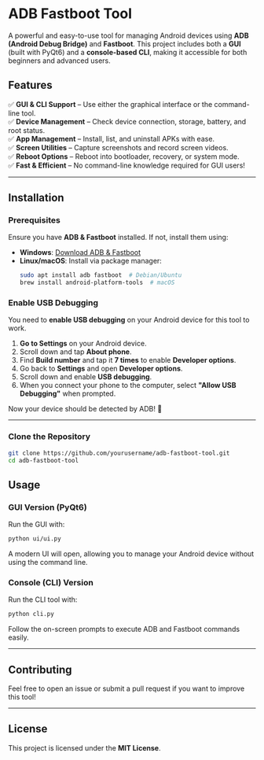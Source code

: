 # ADB Fastboot Tool  

A powerful and easy-to-use tool for managing Android devices using **ADB (Android Debug Bridge)** and **Fastboot**. This project includes both a **GUI** (built with PyQt6) and a **console-based CLI**, making it accessible for both beginners and advanced users.  


## Features  

✅ **GUI & CLI Support** – Use either the graphical interface or the command-line tool.  
✅ **Device Management** – Check device connection, storage, battery, and root status.  
✅ **App Management** – Install, list, and uninstall APKs with ease.  
✅ **Screen Utilities** – Capture screenshots and record screen videos.  
✅ **Reboot Options** – Reboot into bootloader, recovery, or system mode.  
✅ **Fast & Efficient** – No command-line knowledge required for GUI users!


---

## Installation  

### Prerequisites  
Ensure you have **ADB & Fastboot** installed. If not, install them using:  

- **Windows**: [Download ADB & Fastboot](https://developer.android.com/studio/releases/platform-tools)  
- **Linux/macOS**: Install via package manager:  
  ```bash
  sudo apt install adb fastboot  # Debian/Ubuntu
  brew install android-platform-tools  # macOS
  ```

### Enable USB Debugging  
You need to **enable USB debugging** on your Android device for this tool to work.  

1. **Go to Settings** on your Android device.  
2. Scroll down and tap **About phone**.  
3. Find **Build number** and tap it **7 times** to enable **Developer options**.  
4. Go back to **Settings** and open **Developer options**.  
5. Scroll down and enable **USB debugging**.  
6. When you connect your phone to the computer, select **"Allow USB Debugging"** when prompted.  

Now your device should be detected by ADB! 🚀  

---

### Clone the Repository  
```bash
git clone https://github.com/yourusername/adb-fastboot-tool.git
cd adb-fastboot-tool
```


## Usage  

### GUI Version (PyQt6)  
Run the GUI with:  
```bash
python ui/ui.py
```
A modern UI will open, allowing you to manage your Android device without using the command line.

### Console (CLI) Version  
Run the CLI tool with:  
```bash
python cli.py
```
Follow the on-screen prompts to execute ADB and Fastboot commands easily.

---
## Contributing  
Feel free to open an issue or submit a pull request if you want to improve this tool!  

---

## License  
This project is licensed under the **MIT License**.  
